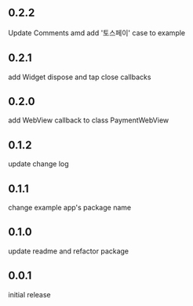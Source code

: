 ## 0.2.2
 Update Comments amd add '토스페이' case to example

## 0.2.1
 add Widget dispose and tap close callbacks

## 0.2.0
 add WebView callback to class PaymentWebView

## 0.1.2
 update change log

## 0.1.1
 change example app's package name

## 0.1.0
 update readme and refactor package

## 0.0.1
 initial release
